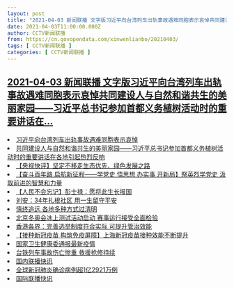```yaml
---
layout: post
title: "2021-04-03 新闻联播 文字版习近平向台湾列车出轨事故遇难同胞表示哀悼共同建设人与自然和谐共生的美丽家园——习近平总书记参加首都义务植树活动时的重要讲话在"
date: 2021-04-03T11:00:00.000Z
author: CCTV新闻联播
from: https://cn.govopendata.com/xinwenlianbo/20210403/
tags: [ CCTV新闻联播 ]
categories: [ CCTV新闻联播 ]
---
```

<!--1617447600000-->
[2021-04-03 新闻联播 文字版习近平向台湾列车出轨事故遇难同胞表示哀悼共同建设人与自然和谐共生的美丽家园——习近平总书记参加首都义务植树活动时的重要讲话在...](https://cn.govopendata.com/xinwenlianbo/20210403/)
------

<div>
<li><a target="_blank" href="https://cn.govopendata.com/xinwenlianbo/20210403/#233935">习近平向台湾列车出轨事故遇难同胞表示哀悼</a></li><li><a target="_blank" href="https://cn.govopendata.com/xinwenlianbo/20210403/#233936">共同建设人与自然和谐共生的美丽家园——习近平总书记参加首都义务植树活动时的重要讲话在各地引起热烈反响</a></li><li><a target="_blank" href="https://cn.govopendata.com/xinwenlianbo/20210403/#233937">【央视快评】坚定不移走生态优先、绿色发展之路</a></li><li><a target="_blank" href="https://cn.govopendata.com/xinwenlianbo/20210403/#233938">【奋斗百年路 启航新征程——学党史 悟思想 办实事 开新局】祭英烈学党史 汲取前进的智慧和力量</a></li><li><a target="_blank" href="https://cn.govopendata.com/xinwenlianbo/20210403/#233939">【人民不会忘记】彭士禄：愿将此生长报国</a></li><li><a target="_blank" href="https://cn.govopendata.com/xinwenlianbo/20210403/#233940">刘安：34年扎根社区 用一生留守平安</a></li><li><a target="_blank" href="https://cn.govopendata.com/xinwenlianbo/20210403/#233941">慎终追远 各地多种方式过清明</a></li><li><a target="_blank" href="https://cn.govopendata.com/xinwenlianbo/20210403/#233942">北京冬奥会冰上测试活动启动 赛事运行接受全面检验</a></li><li><a target="_blank" href="https://cn.govopendata.com/xinwenlianbo/20210403/#233943">香港各界：完善选举制度符合实际 可提升管治效能</a></li><li><a target="_blank" href="https://cn.govopendata.com/xinwenlianbo/20210403/#233944">【接种新冠疫苗 构筑免疫屏障】上海新冠疫苗接种效能不断提升</a></li><li><a target="_blank" href="https://cn.govopendata.com/xinwenlianbo/20210403/#233945">国家卫生健康委通报最新疫情</a></li><li><a target="_blank" href="https://cn.govopendata.com/xinwenlianbo/20210403/#233946">台铁列车事故伤亡惨重 救援抢修持续</a></li><li><a target="_blank" href="https://cn.govopendata.com/xinwenlianbo/20210403/#233947">国内联播快讯</a></li><li><a target="_blank" href="https://cn.govopendata.com/xinwenlianbo/20210403/#233948">全球新冠肺炎确诊病例超1亿2921万例</a></li><li><a target="_blank" href="https://cn.govopendata.com/xinwenlianbo/20210403/#233949">国际联播快讯</a></li>
</div>
